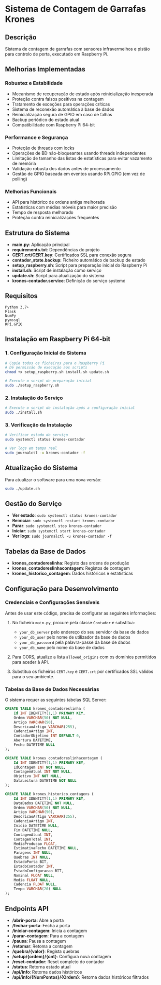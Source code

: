 # Sistema de Contagem de Garrafas Krones

## Descrição
Sistema de contagem de garrafas com sensores infravermelhos e pistão para controlo de porta, executado em Raspberry Pi.

## Melhorias Implementadas

### Robustez e Estabilidade
- Mecanismo de recuperação de estado após reinicialização inesperada
- Proteção contra falsos positivos na contagem 
- Tratamento de exceções para operações críticas
- Sistema de reconexão automática à base de dados
- Reinicialização segura de GPIO em caso de falhas
- Backup periódico do estado atual
- Compatibilidade com Raspberry Pi 64-bit

### Performance e Segurança
- Proteção de threads com locks
- Operações de BD não-bloqueantes usando threads independentes
- Limitação de tamanho das listas de estatísticas para evitar vazamento de memória
- Validação robusta dos dados antes de processamento
- Gestão de GPIO baseada em eventos usando RPi.GPIO (em vez de polling)

### Melhorias Funcionais
- API para histórico de ordens antiga melhorada
- Estatísticas com médias móveis para maior precisão
- Tempo de resposta melhorado
- Proteção contra reinicializações frequentes

## Estrutura do Sistema
- **main.py**: Aplicação principal
- **requirements.txt**: Dependências do projeto
- **CERT.crt/CERT.key**: Certificados SSL para conexão segura
- **contador_state.backup**: Ficheiro automático de backup de estado
- **setup_raspberry.sh**: Script para preparação inicial do Raspberry Pi
- **install.sh**: Script de instalação como serviço
- **update.sh**: Script para atualização do sistema
- **krones-contador.service**: Definição do serviço systemd

## Requisitos
```
Python 3.7+
Flask
NumPy
pymssql
RPi.GPIO
```

## Instalação em Raspberry Pi 64-bit

### 1. Configuração Inicial do Sistema
```bash
# Copie todos os ficheiros para o Raspberry Pi
# Dê permissão de execução aos scripts
chmod +x setup_raspberry.sh install.sh update.sh

# Execute o script de preparação inicial
sudo ./setup_raspberry.sh
```

### 2. Instalação do Serviço
```bash
# Execute o script de instalação após a configuração inicial
sudo ./install.sh
```

### 3. Verificação da Instalação
```bash
# Verificar estado do serviço
sudo systemctl status krones-contador

# Ver logs em tempo real
sudo journalctl -u krones-contador -f
```

## Atualização do Sistema
Para atualizar o software para uma nova versão:
```bash
sudo ./update.sh
```

## Gestão do Serviço
- **Ver estado**: `sudo systemctl status krones-contador`
- **Reiniciar**: `sudo systemctl restart krones-contador`
- **Parar**: `sudo systemctl stop krones-contador`
- **Iniciar**: `sudo systemctl start krones-contador`
- **Ver logs**: `sudo journalctl -u krones-contador -f`

## Tabelas da Base de Dados
- **krones_contadoreslinha**: Registo das ordens de produção
- **krones_contadoreslinhacontagem**: Registos de contagem
- **krones_historico_contagem**: Dados históricos e estatísticas

## Configuração para Desenvolvimento

### Credenciais e Configurações Sensíveis
Antes de usar este código, precisa de configurar as seguintes informações:

1. No ficheiro `main.py`, procure pela classe `Contador` e substitua:
   - `your_db_server` pelo endereço do seu servidor da base de dados
   - `your_db_user` pelo nome de utilizador da base de dados
   - `your_db_password` pela palavra-passe da base de dados
   - `your_db_name` pelo nome da base de dados
   
2. Para CORS, atualize a lista `allowed_origins` com os domínios permitidos para aceder à API.

3. Substitua os ficheiros `CERT.key` e `CERT.crt` por certificados SSL válidos para o seu ambiente. 

### Tabelas da Base de Dados Necessárias
O sistema requer as seguintes tabelas SQL Server:

```sql
CREATE TABLE krones_contadoreslinha (
    Id INT IDENTITY(1,1) PRIMARY KEY,
    Ordem VARCHAR(50) NOT NULL,
    Artigo VARCHAR(50),
    DescricaoArtigo VARCHAR(255),
    CadenciaArtigo INT,
    ContadorObjetivo INT DEFAULT 0,
    Abertura DATETIME,
    Fecho DATETIME NULL
);

CREATE TABLE krones_contadoreslinhacontagem (
    Id INT IDENTITY(1,1) PRIMARY KEY,
    IdContagem INT NOT NULL,
    ContagemAtual INT NOT NULL,
    Objetivo INT NOT NULL,
    DataLeitura DATETIME NOT NULL
);

CREATE TABLE krones_historico_contagens (
    Id INT IDENTITY(1,1) PRIMARY KEY,
    DataDados DATETIME NOT NULL,
    Ordem VARCHAR(50) NOT NULL,
    Artigo VARCHAR(50),
    DescricaoArtigo VARCHAR(255),
    CadenciaArtigo INT,
    Inicio DATETIME NULL,
    Fim DATETIME NULL,
    ContagemAtual INT,
    ContagemTotal INT,
    MediaProducao FLOAT,
    EstimativaFecho DATETIME NULL,
    Paragens INT NULL,
    Quebras INT NULL,
    EstadoPorta BIT,
    EstadoContador INT,
    EstadoConfiguracao BIT,
    Nominal FLOAT NULL,
    Media FLOAT NULL,
    Cadencia FLOAT NULL,
    Tempo VARCHAR(20) NULL
);
```

## Endpoints API
- **/abrir-porta**: Abre a porta
- **/fechar-porta**: Fecha a porta
- **/iniciar-contagem**: Inicia a contagem
- **/parar-contagem**: Para a contagem
- **/pausa**: Pausa a contagem
- **/retomar**: Retoma a contagem
- **/quebra/{valor}**: Regista quebras
- **/setup/{ordem}/{cnt}**: Configura nova contagem
- **/reset-contador**: Reset completo do contador
- **/status**: Retorna estado atual
- **/api/info**: Retorna dados históricos
- **/api/info/{NumPontos}/{Ordem}**: Retorna dados históricos filtrados 